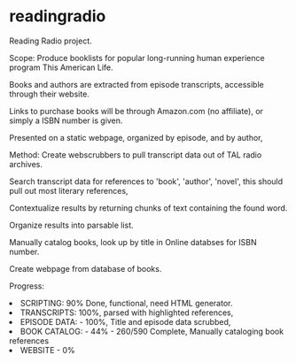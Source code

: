 # readingradio

Reading Radio project.

Scope:
Produce booklists for popular long-running human experience program This American Life. 

Books and authors are extracted from episode transcripts, accessible through their website.

Links to purchase books will be through Amazon.com (no affiliate), or simply a ISBN number is given.

Presented on a static webpage, organized by episode, and by author, 

Method:
Create webscrubbers to pull transcript data out of TAL radio archives.

Search transcript data for references to 'book', 'author', 'novel',
this should pull out most literary references,

Contextualize results by returning chunks of text containing the found word.

Organize results into parsable list.

Manually catalog books, look up by title in Online databses for ISBN number.

Create webpage from database of books.

Progress:
<li>SCRIPTING: 90% Done, functional, need HTML generator.</li>
<li>TRANSCRIPTS: 100%, parsed with highlighted references,</li>
<li>EPISODE DATA: - 100%, Title and episode data scrubbed, </li>
<li>BOOK CATALOG: - 44% - 260/590 Complete, Manually cataloging book references</li>
<li>WEBSITE - 0% </li> 